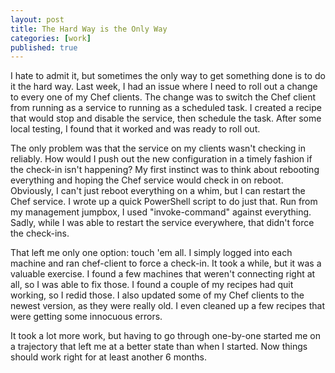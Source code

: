```yaml
---
layout: post
title: The Hard Way is the Only Way
categories: [work]
published: true
---
```


I hate to admit it, but sometimes the only way to get something done is to do it the hard way. Last week, I had an issue where I need to roll out a change to every one of my Chef clients.  The change was to switch the Chef client from running as a service to running as a scheduled task.   I created a recipe that would stop and disable the service, then schedule the task.  After some local testing, I found that it worked and was ready to roll out.

The only problem was that the service on my clients wasn't checking in reliably.   How would I push out the new configuration in a timely fashion if the check-in isn't happening?  My first instinct was to think about rebooting everything and hoping the Chef service would check in on reboot. Obviously, I can't just reboot everything on a whim, but I can restart the Chef service.   I wrote up a quick PowerShell script to do just that.   Run from my management jumpbox, I used "invoke-command" against everything. Sadly, while I was able to restart the service everywhere, that didn't force the check-ins.

That left me only one option: touch 'em all. I simply logged into each machine and ran chef-client to force a check-in. It took a while, but it was a valuable exercise.  I found a few machines that weren't connecting right at all, so I was able to fix those.   I found a couple of my recipes had quit working, so I redid those. I also updated some of my Chef clients to the newest version, as they were really old. I even cleaned up a few recipes that were getting some innocuous errors.

It took a lot more work, but having to go through one-by-one started me on a trajectory that left me at a better state than when I started. Now things should work right for at least another 6 months.